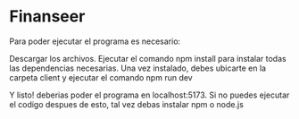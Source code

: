# Finanseer

Para poder ejecutar el programa es necesario:

Descargar los archivos.
Ejecutar el comando npm install para instalar todas las dependencias necesarias.
Una vez instalado, debes ubicarte en la carpeta client y ejecutar el comando npm run dev

Y listo! deberias poder el programa en localhost:5173.
Si no puedes ejecutar el codigo despues de esto, tal vez debas instalar npm o node.js
